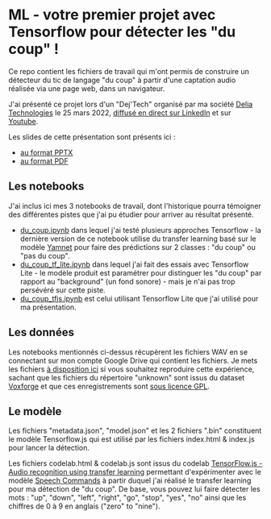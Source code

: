# ML - votre premier projet avec Tensorflow pour détecter les "du coup" !

Ce repo contient les fichiers de travail qui m'ont permis de construire un détecteur du tic de langage "du coup" à partir d'une captation audio réalisée via une page web, dans un navigateur.

J'ai présenté ce projet lors d'un "Dej'Tech" organisé par ma société [Delia Technologies](https://delia.tech) le 25 mars 2022, [diffusé en direct sur LinkedIn](https://www.linkedin.com/video/event/urn:li:ugcPost:6910159634284650496/) et sur [Youtube](https://www.youtube.com/watch?v=31-w2fRWabk&t=130s&ab_channel=DeliaTechnologies).

Les slides de cette présentation sont présents ici :
- [au format PPTX](https://github.com/JulienGremillot/du_coup/raw/6bb6324464e20b9069846b002457414b5b5cd16b/ML%20_%20votre%20premier%20projet%20avec%20Tensorflow%20pour%20d%C3%A9tecter%20les%20_du%20coup_%20_.pptx)
- [au format PDF](https://github.com/JulienGremillot/du_coup/blob/6bb6324464e20b9069846b002457414b5b5cd16b/ML%20_%20votre%20premier%20projet%20avec%20Tensorflow%20pour%20d%C3%A9tecter%20les%20_du%20coup_%20_.pdf)

## Les notebooks

J'ai inclus ici mes 3 notebooks de travail, dont l'historique pourra témoigner des différentes pistes que j'ai pu étudier pour arriver au résultat présenté.
- [du_coup.ipynb](https://github.com/JulienGremillot/du_coup/blob/main/du_coup.ipynb) dans lequel j'ai testé plusieurs approches Tensorflow - la dernière version de ce notebook utilise du transfer learning basé sur le modèle [Yamnet](https://tfhub.dev/google/yamnet/1) pour faire des prédictions sur 2 classes : "du coup" ou "pas du coup".
- [du_coup_tf_lite.ipynb](https://github.com/JulienGremillot/du_coup/blob/main/du_coup_tf_lite.ipynb) dans lequel j'ai fait des essais avec Tensorflow Lite - le modèle produit est paramétrer pour distinguer les "du coup" par rapport au "background" (un fond sonore) - mais je n'ai pas trop persévéré sur cette piste.
- [du_coup_tfjs.ipynb](https://github.com/JulienGremillot/du_coup/blob/main/du_coup_tfjs.ipynb) est celui utilisant Tensorflow Lite que j'ai utilisé pour ma présentation.

## Les données

Les notebooks mentionnés ci-dessus récupèrent les fichiers WAV en se connectant sur mon compte Google Drive qui contient les fichiers.
Je mets les fichiers [à disposition ici](https://drive.google.com/file/d/1q4VBXK441MmGUKL-co_l8K5q-k6n4Slk/view?usp=sharing) si vous souhaitez reproduire cette expérience, sachant que les fichiers du répertoire "unknown" sont issus du dataset [Voxforge](http://www.voxforge.org/fr) et que ces enregistrements sont [sous licence GPL](http://www.voxforge.org/home/docs/faq/faq/what-is-gpl).

## Le modèle

Les fichiers "metadata.json", "model.json" et les 2 fichiers ".bin" constituent le modèle Tensorflow.js qui est utilisé par les fichiers index.html & index.js pour lancer la détection.

Les fichiers codelab.html & codelab.js sont issus du codelab [TensorFlow.js - Audio recognition using transfer learning](https://codelabs.developers.google.com/codelabs/tensorflowjs-audio-codelab/index.html#0) permettant d'expérimenter avec le modèle [Speech Commands](https://github.com/tensorflow/tfjs-models/tree/master/speech-commands) à partir duquel j'ai réalisé le transfer learning pour ma détection de "du coup". De base, vous pouvez lui faire détecter les mots : "up", "down", "left", "right", "go", "stop", "yes", "no" ainsi que les chiffres de 0 à 9 en anglais ("zero" to "nine").
